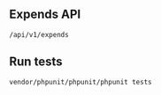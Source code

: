 ## Expends API

```
/api/v1/expends
```

## Run tests 

``` 
vendor/phpunit/phpunit/phpunit tests
```